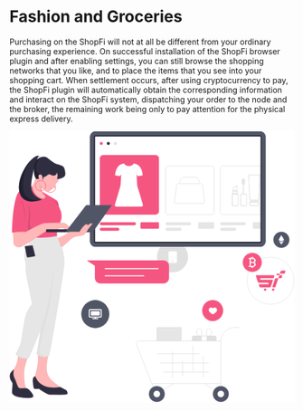 # Fashion and Groceries

Purchasing on the ShopFi will not at all be different from your ordinary purchasing experience. On successful installation of the ShopFi browser plugin and after enabling settings, you can still browse the shopping networks that you like, and to place the items that you see into your shopping cart. When settlement occurs, after using cryptocurrency to pay, the ShopFi plugin will automatically obtain the corresponding information and interact on the ShopFi system, dispatching your order to the node and the broker, the remaining work being only to pay attention for the physical express delivery.

![](<../.gitbook/assets/image (3).png>)
